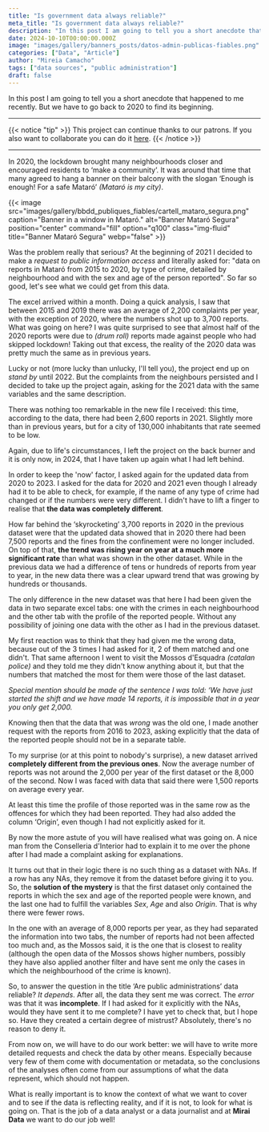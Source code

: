 ```yaml
---
title: "Is government data always reliable?"
meta_title: "Is government data always reliable?"
description: "In this post I am going to tell you a short anecdote that happened to me recently."
date: 2024-10-10T00:00:00.000Z
image: "images/gallery/banners_posts/datos-admin-publicas-fiables.png"
categories: ["Data", "Article"]
author: "Mireia Camacho"
tags: ["data sources", "public administration"]
draft: false
---
```


In this post I am going to tell you a short anecdote that happened to me recently. But we have to go back to 2020 to find its beginning.

<hr>

{{< notice "tip" >}}
This project can continue thanks to our patrons. If you also want to collaborate you can do it [here](https://www.patreon.com/user/creators?u=136816989 "Mirai Data Patreon page").
{{< /notice >}} 

<hr>


In 2020, the lockdown brought many neighbourhoods closer and encouraged residents to ‘make a community’. It was around that time that many agreed to hang a banner on their balcony with the slogan ‘Enough is enough! For a safe Mataró’ *(Mataró is my city)*.

{{< image src="images/gallery/bbdd_publiques_fiables/cartell_mataro_segura.png" caption="Banner in a window in Mataró." alt="Banner Mataró Segura" position="center" command="fill" option="q100" class="img-fluid" title="Banner Mataró Segura"  webp="false" >}} 


Was the problem really that serious? At the beginning of 2021 I decided to make a *request to public information access* and literally asked for: "data on reports in Mataró from 2015 to 2020, by type of crime, detailed by neighbourhood and with the sex and age of the person reported". So far so good, let's see what we could get from this data.

The excel arrived within a month. Doing a quick analysis, I saw that between 2015 and 2019 there was an average of 2,200 complaints per year, with the exception of 2020, where the numbers shot up to 3,700 reports. What was going on here? I was quite surprised to see that almost half of the 2020 reports were due to *(drum roll)* reports made against people who had skipped lockdown! Taking out that excess, the reality of the 2020 data was pretty much the same as in previous years.

Lucky or not (more lucky than unlucky, I'll tell you), the project end up on *stand by* until 2022. But the complaints from the neighbours persisted and I decided to take up the project again, asking for the 2021 data with the same variables and the same description. 

There was nothing too remarkable in the new file I received: this time, according to the data, there had been 2,600 reports in 2021. Slightly more than in previous years, but for a city of 130,000 inhabitants that rate seemed to be low.

Again, due to life's circumstances, I left the project on the back burner and it is only now, in 2024, that I have taken up again what I had left behind.

In order to keep the 'now' factor, I asked again for the updated data from 2020 to 2023. I asked for the data for 2020 and 2021 even though I already had it to be able to check, for example, if the name of any type of crime had changed or if the numbers were very different. I didn't have to lift a finger to realise that **the data was completely different**.

How far behind the ‘skyrocketing’ 3,700 reports in 2020 in the previous dataset were that the updated data showed that in 2020 there had been 7,500 reports and the fines from the confinement were no longer included. On top of that, **the trend was rising year on year at a much more significant rate** than what was shown in the other dataset. While in the previous data we had a difference of tens or hundreds of reports from year to year, in the new data there was a clear upward trend that was growing by hundreds or thousands.

The only difference in the new dataset was that here I had been given the data in two separate excel tabs: one with the crimes in each neighbourhood and the other tab with the profile of the reported people. Without any possibility of joining one data with the other as I had in the previous dataset. 

My first reaction was to think that they had given me the wrong data, because out of the 3 times I had asked for it, 2 of them matched and one didn't. That same afternoon I went to visit the Mossos d'Esquadra *(catalan police)* and they told me they didn't know anything about it, but that the numbers that matched the most for them were those of the last dataset. 

*Special mention should be made of the sentence I was told: ‘We have just started the shift and we have made 14 reports, it is impossible that in a year you only get 2,000.*  

Knowing then that the data that was *wrong* was the old one, I made another request with the reports from 2016 to 2023, asking explicitly that the data of the reported people should not be in a separate table. 

To my surprise (or at this point to nobody's surprise), a new dataset arrived **completely different from the previous ones**. Now the average number of reports was not around the 2,000 per year of the first dataset or the 8,000 of the second. Now I was faced with data that said there were 1,500 reports on average every year.

At least this time the profile of those reported was in the same row as the offences for which they had been reported. They had also added the column ‘Origin’, even though I had not explicitly asked for it. 

By now the more astute of you will have realised what was going on. A nice man from the Conselleria d'Interior had to explain it to me over the phone after I had made a complaint asking for explanations.

It turns out that in their logic there is no such thing as a dataset with NAs. If a row has any NAs, they remove it from the dataset before giving it to you. So, the **solution of the mystery** is that the first dataset only contained the reports in which the sex and age of the reported people were known, and the last one had to fulfill the variables *Sex*, *Age* and also *Origin*. That is why there were fewer rows. 

In the one with an average of 8,000 reports per year, as they had separated the information into two tabs, the number of reports had not been affected too much and, as the Mossos said, it is the one that is closest to reality (although the open data of the Mossos shows higher numbers, possibly they have also applied another filter and have sent me only the cases in which the neighbourhood of the crime is known).

So, to answer the question in the title ‘Are public administrations’ data reliable? *It depends*. After all, the data they sent me was correct. The *error* was that it was **incomplete**. If I had asked for it explicitly with the NAs, would they have sent it to me complete? I have yet to check that, but I hope so. Have they created a certain degree of mistrust? Absolutely, there's no reason to deny it.

From now on, we will have to do our work better: we will have to write more detailed requests and check the data by other means. Especially because very few of them come with documentation or metadata, so the conclusions of the analyses often come from our assumptions of what the data represent, which should not happen. 

What is really important is to know the context of what we want to cover and to see if the data is reflecting reality, and if it is not, to look for what is going on. That is the job of a data analyst or a data journalist and at **Mirai Data** we want to do our job well!